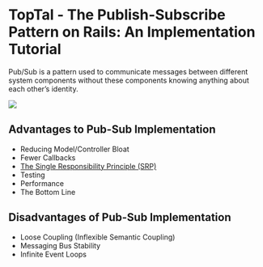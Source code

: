 # TopTal - The Publish-Subscribe Pattern on Rails: An Implementation Tutorial

Pub/Sub is a pattern used to communicate messages between different system components without these components knowing anything about each other’s identity.

![](https://assets.toptal.io/uploads/blog/image/711/toptal-blog-image-1418655135025.png)

## Advantages to Pub-Sub Implementation

- Reducing Model/Controller Bloat
- Fewer Callbacks
- [The Single Responsibility Principle (SRP)](https://en.wikipedia.org/wiki/Single_responsibility_principle)
- Testing
- Performance
- The Bottom Line

## Disadvantages of Pub-Sub Implementation

- Loose Coupling (Inflexible Semantic Coupling)
- Messaging Bus Stability
- Infinite Event Loops
